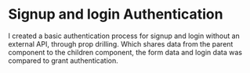 # Signup and login Authentication 

I created a basic authentication process for signup and login without an external API, through prop drilling. Which shares data from the parent component to the children component, the form data and login data was compared to grant authentication.